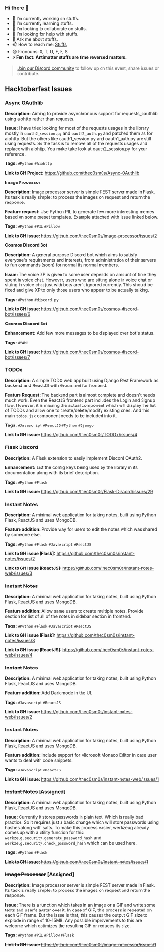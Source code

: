 ### Hi there 👋

- 🔭 I’m currently working on stuffs.
- 🌱 I’m currently learning stuffs.
- 👯 I’m looking to collaborate on stuffs.
- 🤔 I’m looking for help with stuffs.
- 💬 Ask me about stuffs.
- 📫 How to reach me: [Stuffs](https://discord.gg/7CrQEyP)
- 😄 Pronouns: S, T, U, F, F, S
- **⚡ Fun fact: Antimatter stuffs are time reversed matters.**


> [Join our Discord community](https://discord.gg/7CrQEyP) to follow up on this event, share issues or contribute.


## Hacktoberfest Issues

### __**Async OAuthlib**__

**Description:** Aiming to provide asynchronous support for requests_oauthlib using aiohttp rather than requests.

**Issue:** I have tried looking for most of the requests usages in the library mostly in `oauth2_session.py` and `oauth2_auth.py` and patched them as for aiohttp. But the others like oauth1_session.py and oauth1_auth.py are still using requests. So the task is to remove all of the requests usages and replace with aiohttp. You make take look at oauth2_session.py for your reference.

**Tags:** `#Python` `#Aiohttp`

**Link to GH Project:** <https://github.com/thec0sm0s/Async-OAuthlib>

__**Image Processor**__

**Description:** Image processor server is simple REST server made in Flask. Its task is really simple: to process the images on request and return the response.

**Feature request:** Use Python PIL to generate few more interesting memes based on some preset templates. Example attached with issue linked below.

**Tags:** `#Python` `#PIL` `#Pillow`

**Link to GH issue:** <https://github.com/thec0sm0s/image-processor/issues/2>

__**Cosmos Discord Bot**__

**Description:** A general purpose Discord bot which aims to satisfy everyone's requirements and interests, from administration of their servers to fun commands (soon) for normal its normal members.

**Issue:** The voice XP is given to some user depends on amount of time they spent in voice chat. However, users who are sitting alone in voice chat or sitting in voice chat just with bots aren't ignored currently. This should be fixed and give XP to only those users who appear to be actually talking.

**Tags:** `#Python` `#discord.py`

**Link to GH issue:** <https://github.com/thec0sm0s/cosmos-discord-bot/issues/6>

__**Cosmos Discord Bot**__

**Enhancement:** Add few more messages to be displayed over bot's status.

**Tags:** `#YAML`

**Link to GH issue:** <https://github.com/thec0sm0s/cosmos-discord-bot/issues/7>

### __**TODOx**__
**Description:** A simple TODO web app built using Django Rest Framework as backend and ReactJS with Groummet for frontend.

**Feature Request:** The backend part is almost complete and doesn't needs much work. Even the ReactJS frontend part includes the Login and Signup flow. However, it is missing the actual component which will display the list of TODOs and allow one to create/delete/modify existing ones. And this main `todos.jsx` component needs to be included into it.

**Tags:** `#Javascript` `#ReactJS` `#Python` `#Django`

**Link to GH issue:** <https://github.com/thec0sm0s/TODOx/issues/4>

### __**Flask Discord**__

**Description:** A Flask extension to easily implement Discord OAuth2.

**Enhancement:** List the config keys being used by the library in its documentation along with its brief description.

**Tags:** `#Python` `#Flask`

**Link to GH issue:** <https://github.com/thec0sm0s/Flask-Discord/issues/29>

### __**Instant Notes**__

**Description:** A minimal web application for taking notes, built using Python Flask, ReactJS and uses MongoDB.

**Feature addition:** Provide way for users to edit the notes which was shared by someone else.

**Tags:** `#Python` `#Flask` `#Javascript` `#ReactJS`

**Link to GH issue [Flask]:** <https://github.com/thec0sm0s/instant-notes/issues/2>

**Link to GH issue [ReactJS]:** <https://github.com/thec0sm0s/instant-notes-web/issues/3>

### __**Instant Notes**__

**Description:** A minimal web application for taking notes, built using Python Flask, ReactJS and uses MongoDB.

**Feature addition:** Allow same users to create multiple notes. Provide section for list of all of the notes in sidebar section in frontend.

**Tags:** `#Python` `#Flask` `#Javascript` `#ReactJS`

**Link to GH issue [Flask]:** <https://github.com/thec0sm0s/instant-notes/issues/3>

**Link to GH issue [ReactJS]:** <https://github.com/thec0sm0s/instant-notes-web/issues/4>

### __**Instant Notes**__

**Description:** A minimal web application for taking notes, built using Python Flask, ReactJS and uses MongoDB.

**Feature addition:** Add Dark mode in the UI.

**Tags:** `#Javascript` `#ReactJS`

**Link to GH issue:** <https://github.com/thec0sm0s/instant-notes-web/issues/2>

### __**Instant Notes**__

**Description:** A minimal web application for taking notes, built using Python Flask, ReactJS and uses MongoDB.

**Feature addition:** Include support for Microsoft Monaco Editor in case user wants to deal with code snippets.

**Tags:** `#Javascript` `#ReactJS`

**Link to GH issue:** <https://github.com/thec0sm0s/instant-notes-web/issues/1>

### ~~__**Instant Notes**__~~ [Assigned]

**Description:** A minimal web application for taking notes, built using Python Flask, ReactJS and uses MongoDB.

**Issue:** Currently it stores passwords in plain text. Which is really bad practice. So it requires just a basic change which will store passwords using hashes along with salts. To make this process easier, werkzeug already comes up with a utility function for this: `werkzeug.security.generate_password_hash` and `werkzeug.security.check_password_hash` which can be used here.

**Tags:** `#Python` `#Flask`

~~**Link to GH issue:** <https://github.com/thec0sm0s/instant-notes/issues/1>~~

### ~~__**Image Processor**__~~ [Assigned]
**Description:** Image processor server is simple REST server made in Flask. Its task is really simple: to process the images on request and return the response.

**Issue:** There is a function which takes in an image or a GIF and write some texts and user's avatar over it. In case of GIF, this process is repeated on each GIF frame. But the issue is that, this causes the output GIF size to explode in range of 10-15MB. Any possible improvements to this are welcome which optimizes the resulting GIF or reduces its size.

**Tags:** `#Python` `#PIL` `#Pillow` `#Flask`

~~**Link to GH issue:** <https://github.com/thec0sm0s/image-processor/issues/1>~~
